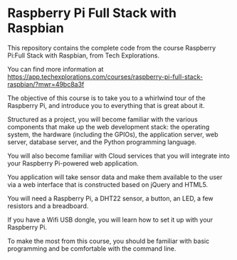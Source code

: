 # Raspberry Pi Full Stack with Raspbian

This repository contains the complete code from the course Raspberry Pi:Full Stack with Raspbian, from Tech Explorations.

You can find more information at https://app.techexplorations.com/courses/raspberry-pi-full-stack-raspbian/?mwr=49bc8a3f

The objective of this course is to take you to a whirlwind tour of the Raspberry Pi, and introduce you to everything that is great about it.

Structured as a project, you will become familiar with the various components that make up the web development stack: the operating system, the hardware (including the GPIOs), the application server, web server, database server, and the Python programming language.

You will also become familiar with Cloud services that you will integrate into your Raspberry Pi-powered web application.

You application will take sensor data and make them available to the user via a web interface that is constructed based on jQuery and HTML5.

You will need a Raspberry Pi, a DHT22 sensor, a button, an LED, a few resistors and a breadboard.

If you have a Wifi USB dongle, you will learn how to set it up with your Raspberry Pi.

To make the most from this course, you should be familiar with basic programming and be comfortable with the command line.
